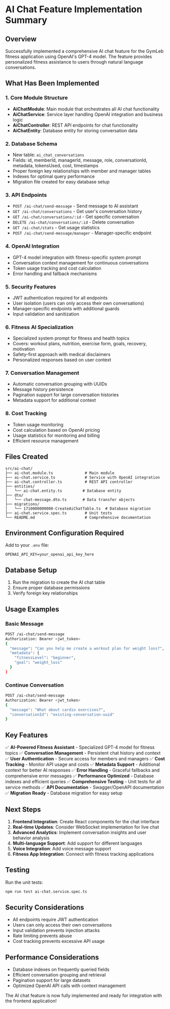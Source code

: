 # AI Chat Feature Implementation Summary

## Overview

Successfully implemented a comprehensive AI chat feature for the GymLeb fitness application using OpenAI's GPT-4 model. The feature provides personalized fitness assistance to users through natural language conversations.

## What Has Been Implemented

### 1. Core Module Structure

- **AiChatModule**: Main module that orchestrates all AI chat functionality
- **AiChatService**: Service layer handling OpenAI integration and business logic
- **AiChatController**: REST API endpoints for chat functionality
- **AiChatEntity**: Database entity for storing conversation data

### 2. Database Schema

- New table: `ai_chat_conversations`
- Fields: id, memberId, managerId, message, role, conversationId, metadata, tokensUsed, cost, timestamps
- Proper foreign key relationships with member and manager tables
- Indexes for optimal query performance
- Migration file created for easy database setup

### 3. API Endpoints

- `POST /ai-chat/send-message` - Send message to AI assistant
- `GET /ai-chat/conversations` - Get user's conversation history
- `GET /ai-chat/conversations/:id` - Get specific conversation
- `DELETE /ai-chat/conversations/:id` - Delete conversation
- `GET /ai-chat/stats` - Get usage statistics
- `POST /ai-chat/send-message/manager` - Manager-specific endpoint

### 4. OpenAI Integration

- GPT-4 model integration with fitness-specific system prompt
- Conversation context management for continuous conversations
- Token usage tracking and cost calculation
- Error handling and fallback mechanisms

### 5. Security Features

- JWT authentication required for all endpoints
- User isolation (users can only access their own conversations)
- Manager-specific endpoints with additional guards
- Input validation and sanitization

### 6. Fitness AI Specialization

- Specialized system prompt for fitness and health topics
- Covers: workout plans, nutrition, exercise form, goals, recovery, motivation
- Safety-first approach with medical disclaimers
- Personalized responses based on user context

### 7. Conversation Management

- Automatic conversation grouping with UUIDs
- Message history persistence
- Pagination support for large conversation histories
- Metadata support for additional context

### 8. Cost Tracking

- Token usage monitoring
- Cost calculation based on OpenAI pricing
- Usage statistics for monitoring and billing
- Efficient resource management

## Files Created

```
src/ai-chat/
├── ai-chat.module.ts              # Main module
├── ai-chat.service.ts             # Service with OpenAI integration
├── ai-chat.controller.ts          # REST API controller
├── entities/
│   └── ai-chat.entity.ts         # Database entity
├── dto/
│   └── chat-message.dto.ts       # Data transfer objects
├── migrations/
│   └── 1710000000000-CreateAiChatTable.ts  # Database migration
├── ai-chat.service.spec.ts        # Unit tests
└── README.md                      # Comprehensive documentation
```

## Environment Configuration Required

Add to your `.env` file:

```env
OPENAI_API_KEY=your_openai_api_key_here
```

## Database Setup

1. Run the migration to create the AI chat table
2. Ensure proper database permissions
3. Verify foreign key relationships

## Usage Examples

### Basic Message

```bash
POST /ai-chat/send-message
Authorization: Bearer <jwt_token>
{
  "message": "Can you help me create a workout plan for weight loss?",
  "metadata": {
    "fitnessLevel": "beginner",
    "goal": "weight_loss"
  }
}
```

### Continue Conversation

```bash
POST /ai-chat/send-message
Authorization: Bearer <jwt_token>
{
  "message": "What about cardio exercises?",
  "conversationId": "existing-conversation-uuid"
}
```

## Key Features

✅ **AI-Powered Fitness Assistant** - Specialized GPT-4 model for fitness topics
✅ **Conversation Management** - Persistent chat history and context
✅ **User Authentication** - Secure access for members and managers
✅ **Cost Tracking** - Monitor API usage and costs
✅ **Metadata Support** - Additional context for better AI responses
✅ **Error Handling** - Graceful fallbacks and comprehensive error messages
✅ **Performance Optimized** - Database indexes and efficient queries
✅ **Comprehensive Testing** - Unit tests for all service methods
✅ **API Documentation** - Swagger/OpenAPI documentation
✅ **Migration Ready** - Database migration for easy setup

## Next Steps

1. **Frontend Integration**: Create React components for the chat interface
2. **Real-time Updates**: Consider WebSocket implementation for live chat
3. **Advanced Analytics**: Implement conversation insights and user behavior analysis
4. **Multi-language Support**: Add support for different languages
5. **Voice Integration**: Add voice message support
6. **Fitness App Integration**: Connect with fitness tracking applications

## Testing

Run the unit tests:

```bash
npm run test ai-chat.service.spec.ts
```

## Security Considerations

- All endpoints require JWT authentication
- Users can only access their own conversations
- Input validation prevents injection attacks
- Rate limiting prevents abuse
- Cost tracking prevents excessive API usage

## Performance Considerations

- Database indexes on frequently queried fields
- Efficient conversation grouping and retrieval
- Pagination support for large datasets
- Optimized OpenAI API calls with context management

The AI chat feature is now fully implemented and ready for integration with the frontend application!
